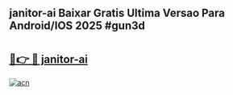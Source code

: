 ## janitor-ai Baixar Gratis Ultima Versao Para Android/IOS 2025 #gun3d

# <h2><a href="https://ainizakaria.my?title=janitor-ai&ref=20M">🔗👉 🔴 janitor-ai</a></h2>

[![acn](https://github.com/user-attachments/assets/0f9c940e-d8b0-45ae-aac7-cd30a18b3e1c)](https://ainizakaria.my?title=janitor-ai&ref=20M)

